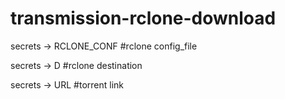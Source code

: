 # transmission-rclone-download
secrets -> RCLONE_CONF #rclone config_file

secrets -> D           #rclone destination

secrets -> URL         #torrent link
